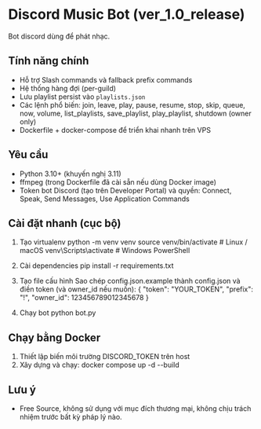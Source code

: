 # Discord Music Bot (ver_1.0_release)

Bot discord dùng để phát nhạc.

## Tính năng chính
- Hỗ trợ Slash commands và fallback prefix commands
- Hệ thống hàng đợi (per-guild)
- Lưu playlist persist vào `playlists.json`
- Các lệnh phổ biến: join, leave, play, pause, resume, stop, skip, queue, now, volume, list_playlists, save_playlist, play_playlist, shutdown (owner only)
- Dockerfile + docker-compose để triển khai nhanh trên VPS

## Yêu cầu
- Python 3.10+ (khuyến nghị 3.11)
- ffmpeg (trong Dockerfile đã cài sẵn nếu dùng Docker image)
- Token bot Discord (tạo trên Developer Portal) và quyền: Connect, Speak, Send Messages, Use Application Commands

## Cài đặt nhanh (cục bộ)
1. Tạo virtualenv
   python -m venv venv
   source venv/bin/activate   # Linux / macOS
   venv\Scripts\activate    # Windows PowerShell

2. Cài dependencies
   pip install -r requirements.txt

3. Tạo file cấu hình
   Sao chép config.json.example thành config.json và điền token (và owner_id nếu muốn):
   {
     "token": "YOUR_TOKEN",
     "prefix": "!",
     "owner_id": 123456789012345678
   }

4. Chạy bot
   python bot.py

## Chạy bằng Docker
1. Thiết lập biến môi trường DISCORD_TOKEN trên host
2. Xây dựng và chạy:
   docker compose up -d --build

## Lưu ý
- Free Source, không sử dụng với mục đích thương mại, không chịu trách nhiệm trước bất kỳ pháp lý nào.
